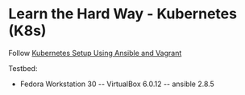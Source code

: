 # Learn the Hard Way - Kubernetes (K8s)

Follow [Kubernetes Setup Using Ansible and Vagrant](https://kubernetes.io/blog/2019/03/15/kubernetes-setup-using-ansible-and-vagrant/)

Testbed:
- Fedora Workstation 30
-- VirtualBox 6.0.12
-- ansible 2.8.5
